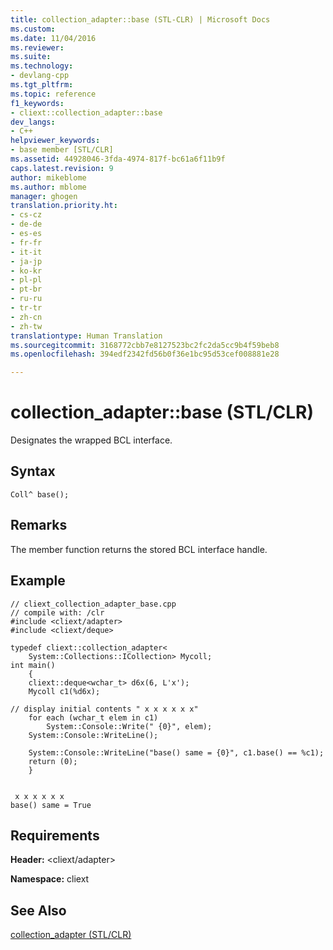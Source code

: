 ```yaml
---
title: collection_adapter::base (STL-CLR) | Microsoft Docs
ms.custom: 
ms.date: 11/04/2016
ms.reviewer: 
ms.suite: 
ms.technology:
- devlang-cpp
ms.tgt_pltfrm: 
ms.topic: reference
f1_keywords:
- cliext::collection_adapter::base
dev_langs:
- C++
helpviewer_keywords:
- base member [STL/CLR]
ms.assetid: 44928046-3fda-4974-817f-bc61a6f11b9f
caps.latest.revision: 9
author: mikeblome
ms.author: mblome
manager: ghogen
translation.priority.ht:
- cs-cz
- de-de
- es-es
- fr-fr
- it-it
- ja-jp
- ko-kr
- pl-pl
- pt-br
- ru-ru
- tr-tr
- zh-cn
- zh-tw
translationtype: Human Translation
ms.sourcegitcommit: 3168772cbb7e8127523bc2fc2da5cc9b4f59beb8
ms.openlocfilehash: 394edf2342fd56b0f36e1bc95d53cef008881e28

---
```

# collection_adapter::base (STL/CLR)
Designates the wrapped BCL interface.  
  
## Syntax  
  
```  
Coll^ base();  
```  
  
## Remarks  
 The member function returns the stored BCL interface handle.  
  
## Example  
  
```  
// cliext_collection_adapter_base.cpp   
// compile with: /clr   
#include <cliext/adapter>   
#include <cliext/deque>   
  
typedef cliext::collection_adapter<   
    System::Collections::ICollection> Mycoll;   
int main()   
    {   
    cliext::deque<wchar_t> d6x(6, L'x');   
    Mycoll c1(%d6x);   
  
// display initial contents " x x x x x x"   
    for each (wchar_t elem in c1)   
        System::Console::Write(" {0}", elem);   
    System::Console::WriteLine();   
  
    System::Console::WriteLine("base() same = {0}", c1.base() == %c1);   
    return (0);   
    }  
  
```  
  
```Output  
 x x x x x x  
base() same = True  
```  
  
## Requirements  
 **Header:** \<cliext/adapter>  
  
 **Namespace:** cliext  
  
## See Also  
 [collection_adapter (STL/CLR)](../dotnet/collection-adapter-stl-clr.md)


<!--HONumber=Jan17_HO1-->


